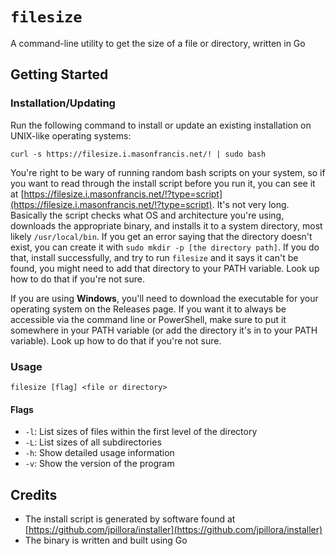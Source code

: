 # `filesize`

A command-line utility to get the size of a file or directory, written in Go

## Getting Started

### Installation/Updating

Run the following command to install or update an existing installation on UNIX-like operating systems:

```
curl -s https://filesize.i.masonfrancis.net/! | sudo bash
```

You're right to be wary of running random bash scripts on your system, so if you want to read through the install script before you run it, you can see it at [https://filesize.i.masonfrancis.net/!?type=script](https://filesize.i.masonfrancis.net/!?type=script). It's not very long. 
Basically the script checks what OS and architecture you're using, downloads the appropriate binary, and installs it to a system directory, most likely `/usr/local/bin`.
If you get an error saying that the directory doesn't exist, you can create it with `sudo mkdir -p [the directory path]`. If you do that, install successfully, 
and try to run `filesize` and it says it can't be found, you might need to add that directory to your PATH variable. Look up how to do that if you're not sure.


If you are using **Windows**, you'll need to download the executable for your operating system on the Releases page. If you want it to always be accessible via the
command line or PowerShell, make sure to put it somewhere in your PATH variable (or add the directory it's in to your PATH variable). Look up how to do that 
if you're not sure. 

### Usage

```
filesize [flag] <file or directory>
```

#### Flags

- `-l`: List sizes of files within the first level of the directory
- `-L`: List sizes of all subdirectories
- `-h`: Show detailed usage information
- `-v`: Show the version of the program

## Credits

- The install script is generated by software found at [https://github.com/jpillora/installer](https://github.com/jpillora/installer)
- The binary is written and built using Go
